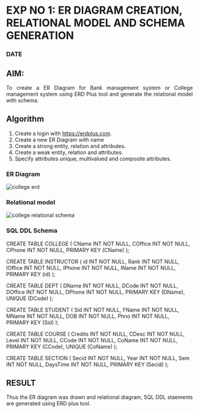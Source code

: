 # EXP NO 1: ER DIAGRAM CREATION, RELATIONAL MODEL AND SCHEMA GENERATION  
### DATE
## AIM:
<div align="justify">
   To create a ER Diagram for Bank management system or College management system using ERD Plus tool and generate the relational model with schema. 
</div>

## Algorithm
1. Create a login with https://erdplus.com.
2. Create a new ER Diagram with name
3. Create a strong entity, relation and attributes.
4. Create a weak entity, relation and attributes.
5. Specify attributes unique, multivalued and composite attributes.

### ER Diagram 
![college erd](https://github.com/Prem-Kumar13122004/DBMS/assets/119291590/5b4c2ed4-233b-46d2-b8ab-dbc367af2018)


### Relational model

![college relational schema](https://github.com/Prem-Kumar13122004/DBMS/assets/119291590/c7409114-c659-477c-b80d-f701db50a28d)

### SQL DDL Schema 

CREATE TABLE COLLEGE
(
  CName INT NOT NULL,
  COffice INT NOT NULL,
  CPhone INT NOT NULL,
  PRIMARY KEY (CName)
);

CREATE TABLE INSTRUCTOR
(
  id INT NOT NULL,
  Rank INT NOT NULL,
  IOffice INT NOT NULL,
  IPhone INT NOT NULL,
  IName INT NOT NULL,
  PRIMARY KEY (id)
);

CREATE TABLE DEPT
(
  DName INT NOT NULL,
  DCode INT NOT NULL,
  DOffice INT NOT NULL,
  DPhone INT NOT NULL,
  PRIMARY KEY (DName),
  UNIQUE (DCode)
);

CREATE TABLE STUDENT
(
  Sid INT NOT NULL,
  FName INT NOT NULL,
  MName INT NOT NULL,
  DOB INT NOT NULL,
  Phno INT NOT NULL,
  PRIMARY KEY (Sid)
);

CREATE TABLE COURSE
(
  Credits INT NOT NULL,
  CDesc INT NOT NULL,
  Level INT NOT NULL,
  CCode INT NOT NULL,
  CoName INT NOT NULL,
  PRIMARY KEY (CCode),
  UNIQUE (CoName)
);

CREATE TABLE SECTION
(
  Secid INT NOT NULL,
  Year INT NOT NULL,
  Sem INT NOT NULL,
  DaysTime INT NOT NULL,
  PRIMARY KEY (Secid)
);

## RESULT 
<div align="justify">
Thus the ER diagram was drawn and relational diagram, SQL DDL staements are generated using ERD plus tool.
</div>

